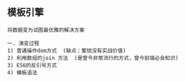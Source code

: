 ## 模板引擎
    将数据变为试图最优雅的解决方案

    一. 演变过程
    1) 普通操作dom方式  (缺点：繁琐没有实战价值)
    2) 利用数组的join 方法  (是曾今非常流行的方式，曾今前端必会知识)    
    3) ES6的反引号方式
    4) 模板语法